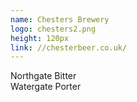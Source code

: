 ```yaml
---
name: Chesters Brewery
logo: chesters2.png
height: 120px
link: //chesterbeer.co.uk/
---
```

<ul style="list-style-type:none; margin:0; padding:0;">
  <li>Northgate Bitter</li>
  <li>Watergate Porter</li>
</ul>

